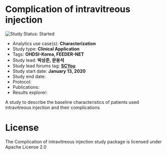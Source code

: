 Complication of intravitreous injection
=============

<img src="https://img.shields.io/badge/Study%20Status-Started-blue.svg" alt="Study Status: Started">

- Analytics use case(s): **Characterization**
- Study type: **Clinical Application**
- Tags: **OHDSI-Korea, FEEDER-NET**
- Study lead: **박상준, 문용석**
- Study lead forums tag: **[SCYou](https://forums.ohdsi.org/u/SCYou)**
- Study start date: **January 13, 2020**
- Study end date: 
- Protocol: 
- Publications: 
- Results explorer: 

A study to describe the baseline characteristics of patients used intravitreous injection and their complications

License
=======

The Complication of intravitreous injection study package is licensed under Apache License 2.0
